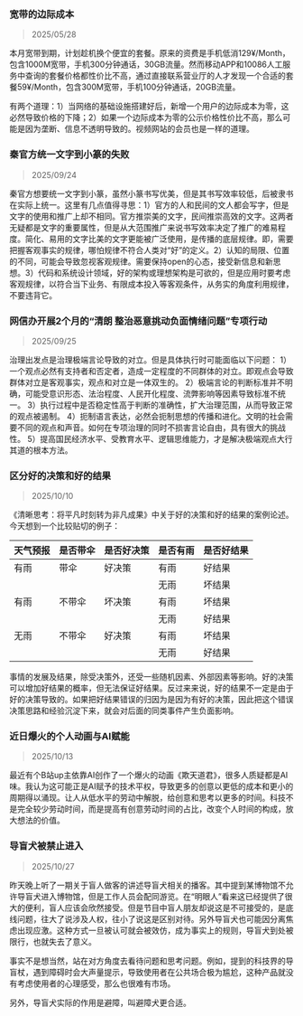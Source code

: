 <!-- date: modify -->

### 宽带的边际成本

> 2025/05/28

本月宽带到期，计划趁机换个便宜的套餐。原来的资费是手机低消129¥/Month，包含1000M宽带，手机300分钟通话，30GB流量。然而移动APP和10086人工服务中查询的套餐价格都性价比不高，通过直接联系营业厅的人才发现一个合适的套餐59¥/Month，包含300M宽带，手机100分钟通话，20GB流量。

有两个道理：1）当网络的基础设施搭建好后，新增一个用户的边际成本为零，这必然导致价格的下降；2）如果一个边际成本为零的公示价格性价比不高，那么可能是因为垄断、信息不透明导致的。视频网站的会员也是一样的道理。

### 秦官方统一文字到小篆的失败

> 2025/09/24

秦官方想要统一文字到小篆，虽然小篆书写优美，但是其书写效率较低，后被隶书在实际上统一。这里有几点值得寻思：1）官方的人和民间的文人都会写字，但是文字的使用和推广上却不相同。官方推崇美的文字，民间推崇高效的文字。这两者无疑都是文字的重要属性，但是从大范围推广来说书写效率决定了推广的难易程度。简化、易用的文字比美的文字更能被广泛使用，是传播的底层规律。即，需要把握客观事实的规律，哪怕规律不符合人类对“好”的定义。2）认知的局限、位置的不同，可能会导致忽视客观规律。需要保持open的心态，接受新信息和新思想。3）代码和系统设计领域，好的架构或理想架构是可欲的，但是应用时要考虑客观规律，以符合当下业务、有限成本投入等客观条件，从务实的角度利用规律，不要违背它。

### 网信办开展2个月的“清朗 整治恶意挑动负面情绪问题”专项行动

> 2025/09/25

治理出发点是治理极端言论导致的对立。但是具体执行时可能面临以下问题：
1）一个观点必然有支持者和否定者，造成一定程度的不同群体的对立。即观点会导致群体对立是客观事实，观点和对立是一体双生的。
2）极端言论的判断标准并不明确，可能受意识形态、法治程度、人民开化程度、流弊影响等因素导致标准不统一。
3）执行过程中是否稳定性高于判断的准确性，扩大治理范围，从而导致正常的观点被遏制。
4）扼制语言表达，必然会扼制思想的传播和进化。文明的社会需要不同的观点和声音。如何在专项治理的同时不损害言论自由，具有很大的挑战性。
5）提高国民经济水平、受教育水平、逻辑思维能力，才是解决极端观点大行其道的根本方法。

### 区分好的决策和好的结果

> 2025/10/10

《清晰思考：将平凡时刻转为非凡成果》中关于好的决策和好的结果的案例论述。今天想到一个比较贴切的例子：

| 天气预报 | 是否带伞 | 是否好决策 | 是否有雨 | 是否好结果 |
| ---- | ---- | ----- | ---- | ----- |
| 有雨   | 带伞   | 好决策   | 有雨   | 好结果   |
|      |      |       | 无雨   | 坏结果   |
| 有雨   | 不带伞  | 坏决策   | 有雨   | 坏结果   |
|      |      |       | 无雨   | 好结果   |
| 无雨   | 不带伞  | 好决策   | 有雨   | 坏结果   |
|      |      |       | 无雨   | 好结果   |

事情的发展及结果，除受决策外，还受一些随机因素、外部因素等影响。好的决策可以增加好结果的概率，但无法保证好结果。反过来来说，好的结果不一定是由于好的决策导致的。如果把好结果错误的归因为是因为有好的决策，因此把这个错误决策思路和经验沉淀下来，就会对后面的同类事件产生负面影响。

### 近日爆火的个人动画与AI赋能

> 2025/10/13

最近有个B站up主依靠AI创作了一个爆火的动画《欺天道君》，很多人质疑都是AI味。我认为这可能正是AI赋予的技术平权，导致更多的创意以更低的成本和更小的周期得以涌现。让人从低水平的劳动中解脱，给创意和思考以更多的时间。科技不是完全较少劳动时间，而是提高有创意劳动时间的占比，改变个人时间的构成，放大想法的价值。

### 导盲犬被禁止进入

> 2025/10/27

昨天晚上听了一期关于盲人做客的讲述导盲犬相关的播客。其中提到某博物馆不允许导盲犬进入博物馆，但是工作人员会配同游览。在“明眼人”看来这已经提供了很大的便利，盲人应该会欣然接受。但是节目中盲人朋友却说这是不可接受的，是底线问题，往大了说涉及人权，往小了说这是区别对待。另外导盲犬也可能因分离焦虑出现应激。这种方式一旦被认可就会被效仿，成为事实上的规则，导盲犬到处被限行，也就失去了意义。

事实不是想当然，站在对方角度去看待问题和思考问题。例如，提到的科技界的导盲杖，遇到障碍时会大声量提示，导致使用者在公共场合极为尴尬，这种产品就没有考虑使用者的心理感受，那么也很难有市场。

另外，导盲犬实际的作用是避障，叫避障犬更合适。
